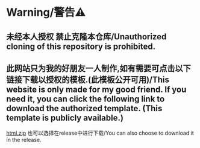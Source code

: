 # Warning/警告⚠

## 未经本人授权 禁止克隆本仓库/Unauthorized cloning of this repository is prohibited.
 
## 此网站只为我的好朋友一人制作,如有需要可点击以下链接下载以授权的模板.(此模板公开可用)/This website is only made for my good friend. If you need it, you can click the following link to download the authorized template. (This template is publicly available.)
 [html.zip](https://github.com/user-attachments/files/16538179/html.zip)
也可以选择在release中进行下载/You can also choose to download it in the release.
